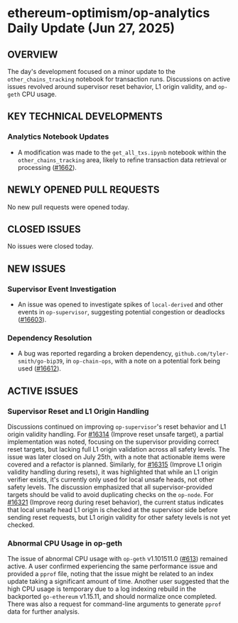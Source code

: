 # ethereum-optimism/op-analytics Daily Update (Jun 27, 2025)
## OVERVIEW 
The day's development focused on a minor update to the `other_chains_tracking` notebook for transaction runs. Discussions on active issues revolved around supervisor reset behavior, L1 origin validity, and `op-geth` CPU usage.

## KEY TECHNICAL DEVELOPMENTS

### Analytics Notebook Updates
*   A modification was made to the `get_all_txs.ipynb` notebook within the `other_chains_tracking` area, likely to refine transaction data retrieval or processing ([#1662](https://github.com/ethereum-optimism/op-analytics/pull/1662)).

## NEWLY OPENED PULL REQUESTS
No new pull requests were opened today.

## CLOSED ISSUES
No issues were closed today.

## NEW ISSUES
### Supervisor Event Investigation
*   An issue was opened to investigate spikes of `local-derived` and other events in `op-supervisor`, suggesting potential congestion or deadlocks ([#16603](https://github.com/ethereum-optimism/op-analytics/issues/16603)).

### Dependency Resolution
*   A bug was reported regarding a broken dependency, `github.com/tyler-smith/go-bip39`, in `op-chain-ops`, with a note on a potential fork being used ([#16612](https://github.com/ethereum-optimism/op-analytics/issues/16612)).

## ACTIVE ISSUES

### Supervisor Reset and L1 Origin Handling
Discussions continued on improving `op-supervisor`'s reset behavior and L1 origin validity handling. For [#16314](https://github.com/ethereum-optimism/op-analytics/issues/16314) (Improve reset unsafe target), a partial implementation was noted, focusing on the supervisor providing correct reset targets, but lacking full L1 origin validation across all safety levels. The issue was later closed on July 25th, with a note that actionable items were covered and a refactor is planned. Similarly, for [#16315](https://github.com/ethereum-optimism/op-analytics/issues/16315) (Improve L1 origin validity handling during resets), it was highlighted that while an L1 origin verifier exists, it's currently only used for local unsafe heads, not other safety levels. The discussion emphasized that all supervisor-provided targets should be valid to avoid duplicating checks on the `op-node`. For [#16321](https://github.com/ethereum-optimism/op-analytics/issues/16321) (Improve reorg during reset behavior), the current status indicates that local unsafe head L1 origin is checked at the supervisor side before sending reset requests, but L1 origin validity for other safety levels is not yet checked.

### Abnormal CPU Usage in op-geth
The issue of abnormal CPU usage with `op-geth` v1.101511.0 ([#613](https://github.com/ethereum-optimism/op-analytics/issues/613)) remained active. A user confirmed experiencing the same performance issue and provided a `pprof` file, noting that the issue might be related to an index update taking a significant amount of time. Another user suggested that the high CPU usage is temporary due to a log indexing rebuild in the backported `go-ethereum` v1.15.11, and should normalize once completed. There was also a request for command-line arguments to generate `pprof` data for further analysis.